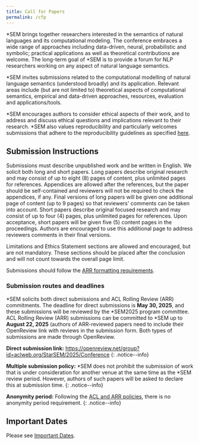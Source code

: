 ```yaml
---
title: Call for Papers
permalink: /cfp
---
```


*SEM brings together researchers interested in the semantics of natural languages and its computational modeling. The conference embraces a wide range of approaches including data-driven, neural, probabilistic and symbolic; practical applications as well as theoretical contributions are welcome. The long-term goal of *SEM is to provide a forum for NLP researchers working on any aspect of natural language semantics.

*SEM invites submissions related to the computational modelling of natural language semantics (understood broadly) and its application. Relevant areas include (but are not limited to) theoretical aspects of computational semantics, empirical and data-driven approaches, resources, evaluation and applications/tools.

*SEM encourages authors to consider ethical aspects of their work, and to address and discuss ethical questions and implications relevant to their research. *SEM also values reproducibility and particularly welcomes submissions that adhere to the reproducibility guidelines as specified [here](https://folk.idi.ntnu.no/odderik/reproducibility_guidelines.pdf).

## Submission Instructions

Submissions must describe unpublished work and be written in English. We solicit both long and short papers. Long papers describe original research and may consist of up to eight (8) pages of content, plus unlimited pages for references. Appendices are allowed after the references, but the paper should be self-contained and reviewers will not be required to check the appendices, if any. Final versions of long papers will be given one additional page of content (up to 9 pages) so that reviewers' comments can be taken into account. Short papers describe original focused research and may consist of up to four (4) pages, plus unlimited pages for references. Upon acceptance, short papers will be given five (5) content pages in the proceedings. Authors are encouraged to use this additional page to address reviewers comments in their final versions.

Limitations and Ethics Statement sections are allowed and encouraged, but are not mandatory. These sections should be placed after the conclusion and will not count towards the overall page limit.

Submissions should follow the [ARR formatting requirements](https://github.com/acl-org/acl-style-files).

### Submission routes and deadlines

*SEM solicits both direct submissions and  ACL Rolling Review (ARR) commitments. The deadline for direct submissions is **May 30, 2025**, and these submissions will be reviewed by the *SEM2025 program committee. ACL Rolling Review (ARR) submissions can be committed to *SEM up to **August 22, 2025** (authors of ARR-reviewed papers need to include their OpenReview link with reviews in the submission form. Both types of submissions are made through OpenReview.

**Direct submission link:**
<https://openreview.net/group?id=aclweb.org/StarSEM/2025/Conference>
{: .notice--info}

**Multiple submission policy:** *SEM does not prohibit the submission of work that is under consideration for another venue at the same time as the *SEM review period. However, authors of such papers will be asked to declare this at submission time.
{: .notice--info}

**Anonymity period:** Following the [ACL and ARR policies](https://www.aclweb.org/portal/content/report-acl-committee-anonymity-policy), there is no anonymity period requirement.
{: .notice--info}

## Important Dates

Please see [Important Dates](/#important-dates).
